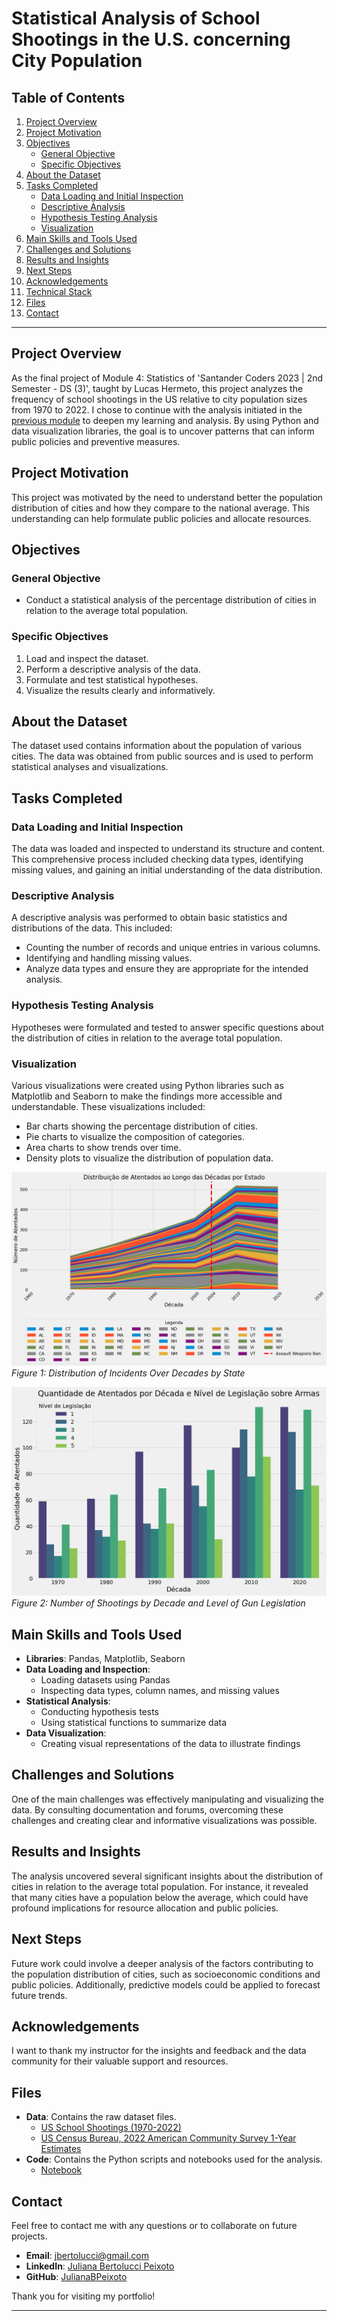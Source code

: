 # Statistical Analysis of School Shootings in the U.S. concerning City Population

## Table of Contents
1. [Project Overview](#project-overview)
2. [Project Motivation](#project-motivation)
3. [Objectives](#objectives)
   - [General Objective](#general-objective)
   - [Specific Objectives](#specific-objectives)
4. [About the Dataset](#about-the-dataset)
5. [Tasks Completed](#tasks-completed)
   - [Data Loading and Initial Inspection](#data-loading-and-initial-inspection)
   - [Descriptive Analysis](#descriptive-analysis)
   - [Hypothesis Testing Analysis](#hypothesis-testing-analysis)
   - [Visualization](#visualization)
6. [Main Skills and Tools Used](#main-skills-and-tools-used)
7. [Challenges and Solutions](#challenges-and-solutions)
8. [Results and Insights](#results-and-insights)
9. [Next Steps](#next-steps)
10. [Acknowledgements](#acknowledgements)
11. [Technical Stack](#technical-stack)
12. [Files](#files)
13. [Contact](#contact)

---

## Project Overview
As the final project of Module 4: Statistics of 'Santander Coders 2023 | 2nd Semester - DS (3)', taught by Lucas Hermeto, this project analyzes the frequency of school shootings in the US relative to city population sizes from 1970 to 2022. I chose to continue with the analysis initiated in the [previous module](https://github.com/julianabpeixoto/neurons-frying/blob/main/santander_coders_2023_2semestre_trilha_data_science_banco_dados_projeto_final/README.md#main-skills-and-features-used) to deepen my learning and analysis. By using Python and data visualization libraries, the goal is to uncover patterns that can inform public policies and preventive measures.

## Project Motivation
This project was motivated by the need to understand better the population distribution of cities and how they compare to the national average. This understanding can help formulate public policies and allocate resources.

## Objectives

### General Objective
- Conduct a statistical analysis of the percentage distribution of cities in relation to the average total population.

### Specific Objectives
1. Load and inspect the dataset.
2. Perform a descriptive analysis of the data.
3. Formulate and test statistical hypotheses.
4. Visualize the results clearly and informatively.

## About the Dataset
The dataset used contains information about the population of various cities. The data was obtained from public sources and is used to perform statistical analyses and visualizations.

## Tasks Completed

### Data Loading and Initial Inspection
The data was loaded and inspected to understand its structure and content. This comprehensive process included checking data types, identifying missing values, and gaining an initial understanding of the data distribution.

### Descriptive Analysis
A descriptive analysis was performed to obtain basic statistics and distributions of the data. This included:
- Counting the number of records and unique entries in various columns.
- Identifying and handling missing values.
- Analyze data types and ensure they are appropriate for the intended analysis.

### Hypothesis Testing Analysis
Hypotheses were formulated and tested to answer specific questions about the distribution of cities in relation to the average total population.

### Visualization
Various visualizations were created using Python libraries such as Matplotlib and Seaborn to make the findings more accessible and understandable. These visualizations included:
- Bar charts showing the percentage distribution of cities.
- Pie charts to visualize the composition of categories.
- Area charts to show trends over time.
- Density plots to visualize the distribution of population data.

![Area Chart](image-1.png)
*Figure 1: Distribution of Incidents Over Decades by State*

![Bar Plot](image-2.png)
*Figure 2: Number of Shootings by Decade and Level of Gun Legislation*


## Main Skills and Tools Used

- **Libraries**: Pandas, Matplotlib, Seaborn
- **Data Loading and Inspection**:
  - Loading datasets using Pandas
  - Inspecting data types, column names, and missing values
- **Statistical Analysis**:
  - Conducting hypothesis tests
  - Using statistical functions to summarize data
- **Data Visualization**:
  - Creating visual representations of the data to illustrate findings

## Challenges and Solutions
One of the main challenges was effectively manipulating and visualizing the data. By consulting documentation and forums, overcoming these challenges and creating clear and informative visualizations was possible.

## Results and Insights
The analysis uncovered several significant insights about the distribution of cities in relation to the average total population. For instance, it revealed that many cities have a population below the average, which could have profound implications for resource allocation and public policies.

## Next Steps
Future work could involve a deeper analysis of the factors contributing to the population distribution of cities, such as socioeconomic conditions and public policies. Additionally, predictive models could be applied to forecast future trends.

## Acknowledgements
I want to thank my instructor for the insights and feedback and the data community for their valuable support and resources.

## Files

- **Data**: Contains the raw dataset files.
  - [US School Shootings (1970-2022)](INCIDENT.csv)
  - [US Census Bureau, 2022 American Community Survey 1-Year Estimates](ACSDT1Y2022.B01003-Data.csv)
- **Code**: Contains the Python scripts and notebooks used for the analysis.
  - [Notebook](jbp_projeto_final_ada_estatistica_I.ipynb)

## Contact

Feel free to contact me with any questions or to collaborate on future projects.

- **Email**: jbertolucci@gmail.com
- **LinkedIn**: [Juliana Bertolucci Peixoto](https://www.linkedin.com/in/julianabpeixoto)
- **GitHub**: [JulianaBPeixoto](https://github.com/julianabpeixoto)

Thank you for visiting my portfolio!

---
